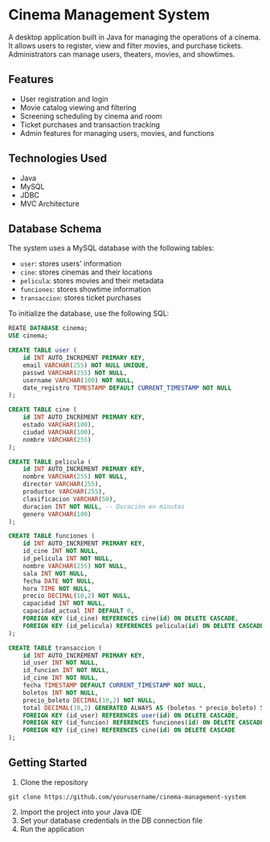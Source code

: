 # Cinema Management System

A desktop application built in Java for managing the operations of a cinema. It allows users to register, view and filter movies, and purchase tickets. Administrators can manage users, theaters, movies, and showtimes.

## Features

- User registration and login
- Movie catalog viewing and filtering
- Screening scheduling by cinema and room
- Ticket purchases and transaction tracking
- Admin features for managing users, movies, and functions

## Technologies Used

- Java
- MySQL
- JDBC
- MVC Architecture

## Database Schema

The system uses a MySQL database with the following tables:

- `user`: stores users' information
- `cine`: stores cinemas and their locations
- `pelicula`: stores movies and their metadata
- `funciones`: stores showtime information
- `transaccion`: stores ticket purchases

To initialize the database, use the following SQL:

```sql
REATE DATABASE cinema;
USE cinema;

CREATE TABLE user (
    id INT AUTO_INCREMENT PRIMARY KEY,
    email VARCHAR(255) NOT NULL UNIQUE,
    passwd VARCHAR(255) NOT NULL,
    username VARCHAR(100) NOT NULL,
    date_registro TIMESTAMP DEFAULT CURRENT_TIMESTAMP NOT NULL
);

CREATE TABLE cine (
    id INT AUTO_INCREMENT PRIMARY KEY,
    estado VARCHAR(100),
    ciudad VARCHAR(100),
    nombre VARCHAR(255)
);

CREATE TABLE pelicula (
    id INT AUTO_INCREMENT PRIMARY KEY,
    nombre VARCHAR(255) NOT NULL,
    director VARCHAR(255),
    productor VARCHAR(255),
    clasificacion VARCHAR(50),
    duracion INT NOT NULL, -- Duración en minutos
    genero VARCHAR(100)
);

CREATE TABLE funciones (
    id INT AUTO_INCREMENT PRIMARY KEY,
    id_cine INT NOT NULL,
    id_pelicula INT NOT NULL,
    nombre VARCHAR(255) NOT NULL,
    sala INT NOT NULL,
    fecha DATE NOT NULL,
    hora TIME NOT NULL,
    precio DECIMAL(10,2) NOT NULL,
    capacidad INT NOT NULL,
    capacidad_actual INT DEFAULT 0,
    FOREIGN KEY (id_cine) REFERENCES cine(id) ON DELETE CASCADE,
    FOREIGN KEY (id_pelicula) REFERENCES pelicula(id) ON DELETE CASCADE
);

CREATE TABLE transaccion (
    id INT AUTO_INCREMENT PRIMARY KEY,
    id_user INT NOT NULL,
    id_funcion INT NOT NULL,
    id_cine INT NOT NULL,
    fecha TIMESTAMP DEFAULT CURRENT_TIMESTAMP NOT NULL,
    boletos INT NOT NULL,
    precio_boleto DECIMAL(10,2) NOT NULL,
    total DECIMAL(10,2) GENERATED ALWAYS AS (boletos * precio_boleto) STORED,
    FOREIGN KEY (id_user) REFERENCES user(id) ON DELETE CASCADE,
    FOREIGN KEY (id_funcion) REFERENCES funciones(id) ON DELETE CASCADE,
    FOREIGN KEY (id_cine) REFERENCES cine(id) ON DELETE CASCADE
);
```

## Getting Started

1. Clone the repository

```
git clone https://github.com/yourusername/cinema-management-system
```

2. Import the project into your Java IDE
3. Set your database credentials in the DB connection file
4. Run the application
